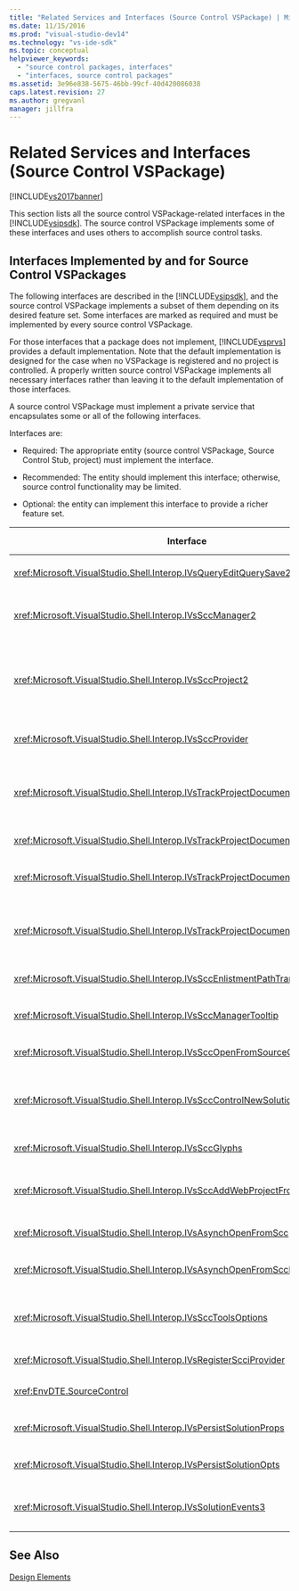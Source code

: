 ```yaml
---
title: "Related Services and Interfaces (Source Control VSPackage) | Microsoft Docs"
ms.date: 11/15/2016
ms.prod: "visual-studio-dev14"
ms.technology: "vs-ide-sdk"
ms.topic: conceptual
helpviewer_keywords: 
  - "source control packages, interfaces"
  - "interfaces, source control packages"
ms.assetid: 3e96e838-5675-46bb-99cf-40d420086038
caps.latest.revision: 27
ms.author: gregvanl
manager: jillfra
---
```

# Related Services and Interfaces (Source Control VSPackage)
[!INCLUDE[vs2017banner](../../includes/vs2017banner.md)]

This section lists all the source control VSPackage-related interfaces in the [!INCLUDE[vsipsdk](../../includes/vsipsdk-md.md)]. The source control VSPackage implements some of these interfaces and uses others to accomplish source control tasks.  
  
## Interfaces Implemented by and for Source Control VSPackages  
 The following interfaces are described in the [!INCLUDE[vsipsdk](../../includes/vsipsdk-md.md)], and the source control VSPackage implements a subset of them depending on its desired feature set. Some interfaces are marked as required and must be implemented by every source control VSPackage.  
  
 For those interfaces that a package does not implement, [!INCLUDE[vsprvs](../../includes/vsprvs-md.md)] provides a default implementation. Note that the default implementation is designed for the case when no VSPackage is registered and no project is controlled. A properly written source control VSPackage implements all necessary interfaces rather than leaving it to the default implementation of those interfaces.  
  
 A source control VSPackage must implement a private service that encapsulates some or all of the following interfaces.  
  
 Interfaces are:  
  
-   Required: The appropriate entity (source control VSPackage, Source Control Stub, project) must implement the interface.  
  
-   Recommended: The entity should implement this interface; otherwise, source control functionality may be limited.  
  
-   Optional: the entity can implement this interface to provide a richer feature set.  
  
|Interface|Purpose|Implemented by|Implement?|  
|---------------|-------------|--------------------|----------------|  
|<xref:Microsoft.VisualStudio.Shell.Interop.IVsQueryEditQuerySave2>|Editors call this interface before modifying or saving a file. The source control VSPackage can check out the file or deny the operation if the checkout fails.|Source control VSPackage|Recommended|  
|<xref:Microsoft.VisualStudio.Shell.Interop.IVsSccManager2>|This interface provides basic source control functionality for projects, such as registering and unregistering projects with source control and providing support for basic source control glyphs.|Source control VSPackage|Required|  
|<xref:Microsoft.VisualStudio.Shell.Interop.IVsSccProject2>|This interface is obtained from the <xref:Microsoft.VisualStudio.Shell.Interop.IVsHierarchy> using the <xref:System.Runtime.InteropServices.Marshal.QueryInterface%2A> function, or by simply casting the object implementing `IVsHierarchy` to `IVsSccProject2`. It is used for getting the files under source control in a project or for informing the project of the current source control status or location.|Project|Required|  
|<xref:Microsoft.VisualStudio.Shell.Interop.IVsSccProvider>|The integration module uses this interface to set the current active VSPackage.|Source control VSPackage|Required|  
|<xref:Microsoft.VisualStudio.Shell.Interop.IVsTrackProjectDocuments2>|This interface is based on a subscription model. Any VSPackage can signal that it wants to receive document events and be advised by the shell on events that are about to happen. It is implemented and handled by [!INCLUDE[vsprvs](../../includes/vsprvs-md.md)], which in turn passes events implementing the `IVsTrackProjectDocumentsEvents2` to the VSPackage.|Source Control Stub|Required|  
|<xref:Microsoft.VisualStudio.Shell.Interop.IVsTrackProjectDocuments3>|This interface provides batch processing, synchronized read/write operations, and an advanced `OnQueryAddFiles` method.|Source Control Stub|Required|  
|<xref:Microsoft.VisualStudio.Shell.Interop.IVsTrackProjectDocumentsEvents2>|**Solution Explorer** and projects call this interface when new files are added to the projects, or when files and folders are renamed or deleted from projects. The source control VSPackage can check out the project file or cancel the operation.|Source control VSPackage|Recommended|  
|<xref:Microsoft.VisualStudio.Shell.Interop.IVsTrackProjectDocumentsEvents3>|**Solution Explorer** and projects call this interface in response to calls made to the methods of the IVstrackProjectDocuments3 interface. The source control VSPackage can track batched operations, synchronized read/write operations, and work with a more advanced `OnQueryAddFiles` method.|Source control VSPackage|Recommended|  
|<xref:Microsoft.VisualStudio.Shell.Interop.IVsSccEnlistmentPathTranslation>|This interface provides enlistment management support for Web projects.|Source control VSPackage|Recommended|  
|<xref:Microsoft.VisualStudio.Shell.Interop.IVsSccManagerTooltip>|This interface is used to retrieve ToolTips for the source-controlled files in the projects.|Source control VSPackage|Optional|  
|<xref:Microsoft.VisualStudio.Shell.Interop.IVsSccOpenFromSourceControl>|This interface provides namespace extension support.|Source control VSPackage|Optional|  
|<xref:Microsoft.VisualStudio.Shell.Interop.IVsSccControlNewSolution>|The VSPackage uses this interface to integrate a namespace extension into the **New**, **Open**, or **Save** dialog boxes. Consequently, projects can be automatically added to source control on creation, or added to source control when a save operation is in effect.|Source control VSPackage|Optional|  
|<xref:Microsoft.VisualStudio.Shell.Interop.IVsSccGlyphs>|The VSPackage uses this interface to define additional glyphs as source control glyphs for nodes in **Solution Explorer**.|Source control VSPackage|Optional|  
|<xref:Microsoft.VisualStudio.Shell.Interop.IVsSccAddWebProjectFromSourceControl>|The **Add** dialog box for Web projects uses this interface. It provides methods for browsing for a source control location and for opening a Web project previously added in the source control repository at that location.|Source control VSPackage|Recommended|  
|<xref:Microsoft.VisualStudio.Shell.Interop.IVsAsynchOpenFromScc>|This interface provides support for asynchronous (background) loading of projects from source control.|Source control VSPackage|Optional|  
|<xref:Microsoft.VisualStudio.Shell.Interop.IVsAsynchOpenFromSccProjectEvents>|This interface allows projects to watch the progress of asynchronous loading initiated by <xref:Microsoft.VisualStudio.Shell.Interop.IVsAsynchOpenFromScc>.|Project|Optional|  
|<xref:Microsoft.VisualStudio.Shell.Interop.IVsSccToolsOptions>|This interface allows the IDE to query the active source control VSPackage. The IDE queries the value of source control settings that have meaning even when there is no active source control VSPackage registered. This interface is implemented and handled by [!INCLUDE[vsprvs](../../includes/vsprvs-md.md)].|Source Control Stub|Required|  
|<xref:Microsoft.VisualStudio.Shell.Interop.IVsRegisterScciProvider>|This interface is used in registering the source control VSPackage.|Source Control Stub|Required|  
|<xref:EnvDTE.SourceControl>|This interface is used in automation. As such, it exposes only functions that can be executed without displaying any UI.|Source control VSPackage|Optional|  
|<xref:Microsoft.VisualStudio.Shell.Interop.IVsPersistSolutionProps>|This interface is used to save the source control settings in the solution (.sln) file. The settings include the source control location and source control status flags.|Source control VSPackage|Recommended|  
|<xref:Microsoft.VisualStudio.Shell.Interop.IVsPersistSolutionOpts>|This interface is used to save the source control settings in the solution options (.suo) file. This may include user-specific source control settings such as the current user’s enlistment location.|Source control VSPackage|Recommended|  
|<xref:Microsoft.VisualStudio.Shell.Interop.IVsSolutionEvents3>|This interface is used to monitor events in order to perform operations such as checking in project files before closing solutions, or getting new files from source control when opening a project.|Source control VSPackage|Recommended|  
  
## See Also  
 [Design Elements](../../extensibility/internals/source-control-vspackage-design-elements.md)
